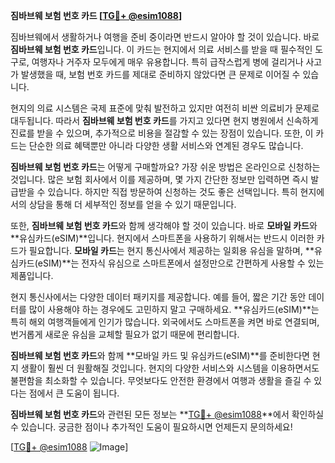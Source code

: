 **짐바브웨 보험 번호 카드 [[TG💪+ @esim1088](https://t.me/s/esim1088)]**

짐바브웨에서 생활하거나 여행을 준비 중이라면 반드시 알아야 할 것이 있습니다. 바로 **짐바브웨 보험 번호 카드**입니다. 이 카드는 현지에서 의료 서비스를 받을 때 필수적인 도구로, 여행자나 거주자 모두에게 매우 유용합니다. 특히 급작스럽게 병에 걸리거나 사고가 발생했을 때, 보험 번호 카드를 제대로 준비하지 않았다면 큰 문제로 이어질 수 있습니다.

현지의 의료 시스템은 국제 표준에 맞춰 발전하고 있지만 여전히 비싼 의료비가 문제로 대두됩니다. 따라서 **짐바브웨 보험 번호 카드**를 가지고 있다면 현지 병원에서 신속하게 진료를 받을 수 있으며, 추가적으로 비용을 절감할 수 있는 장점이 있습니다. 또한, 이 카드는 단순한 의료 혜택뿐만 아니라 다양한 생활 서비스와 연계된 경우도 많습니다.

**짐바브웨 보험 번호 카드**는 어떻게 구매할까요? 가장 쉬운 방법은 온라인으로 신청하는 것입니다. 많은 보험 회사에서 이를 제공하며, 몇 가지 간단한 정보만 입력하면 즉시 발급받을 수 있습니다. 하지만 직접 방문하여 신청하는 것도 좋은 선택입니다. 특히 현지에서의 상담을 통해 더 세부적인 정보를 얻을 수 있기 때문입니다.

또한, **짐바브웨 보험 번호 카드**와 함께 생각해야 할 것이 있습니다. 바로 **모바일 카드**와 **유심카드(eSIM)**입니다. 현지에서 스마트폰을 사용하기 위해서는 반드시 이러한 카드가 필요합니다. **모바일 카드**는 현지 통신사에서 제공하는 일회용 유심을 말하며, **유심카드(eSIM)**는 전자식 유심으로 스마트폰에서 설정만으로 간편하게 사용할 수 있는 제품입니다.

현지 통신사에서는 다양한 데이터 패키지를 제공합니다. 예를 들어, 짧은 기간 동안 데이터를 많이 사용해야 하는 경우에도 고민하지 말고 구매하세요. **유심카드(eSIM)**는 특히 해외 여행객들에게 인기가 많습니다. 외국에서도 스마트폰을 켜면 바로 연결되며, 번거롭게 새로운 유심을 교체할 필요가 없기 때문에 편리합니다.

**짐바브웨 보험 번호 카드**와 함께 **모바일 카드 및 유심카드(eSIM)**를 준비한다면 현지 생활이 훨씬 더 원활해질 것입니다. 현지의 다양한 서비스와 시스템을 이용하면서도 불편함을 최소화할 수 있습니다. 무엇보다도 안전한 환경에서 여행과 생활을 즐길 수 있다는 점에서 큰 도움이 됩니다.

**짐바브웨 보험 번호 카드**와 관련된 모든 정보는 **[TG💪+ @esim1088](https://t.me/s/esim1088)**에서 확인하실 수 있습니다. 궁금한 점이나 추가적인 도움이 필요하시면 언제든지 문의하세요! 

[[TG💪+ @esim1088](https://t.me/s/esim1088) ![Image](https://i.postimg.cc/Y0z9fWf4/image.png)]